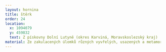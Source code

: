 ```yaml
---
layout: hornina
title: štěrk
order: 24
location:
  x: 1094079
  y: 459832
  text: Z pískovny Dolní Lutyně (okres Karviná, Moravskoslezský kraj)
material: Ze zakulacených úlomků různých vyvřelých, usazených a metamorfovaných hornin.
---
```


